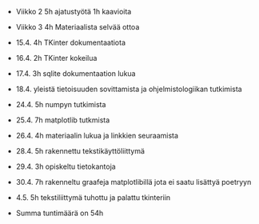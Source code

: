 - Viikko 2 5h ajatustyötä 1h kaavioita
- Viikko 3 4h Materiaalista selvää ottoa
- 15.4. 4h TKinter dokumentaatiota
- 16.4. 2h TKinter kokeilua
- 17.4. 3h sqlite dokumentaation lukua
- 18.4. yleistä tietoisuuden sovittamista ja ohjelmistologiikan tutkimista
- 24.4. 5h numpyn tutkimista
- 25.4. 7h matplotlib tutkmista
- 26.4. 4h materiaalin lukua ja linkkien seuraamista
- 28.4. 5h rakennettu tekstikäyttöliittymä
- 29.4. 3h opiskeltu tietokantoja
- 30.4. 7h rakenneltu graafeja matplotlibillä jota ei saatu lisättyä poetryyn
- 4.5.  5h tekstiliittymä tuhottu ja palattu tkinteriin

- Summa tuntimäärä on 54h
